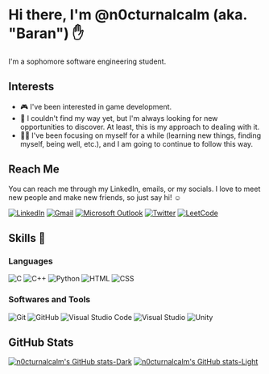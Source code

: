 
# Hi there, I'm @n0cturnalcalm (aka. "Baran") :hand:

I'm a sophomore software engineering student.

## Interests

- :video_game: I've been interested in game development.
- :milky_way: I couldn't find my way yet, but I'm always looking for new opportunities to discover. At least, this is my approach to dealing with it.
- :man_technologist: I've been focusing on myself for a while (learning new things, finding myself, being well, etc.), and I am going to continue to follow this way.

## Reach Me

You can reach me through my LinkedIn, emails, or my socials. I love to meet new people and make new friends, so just say hi! :relaxed:

[![LinkedIn](https://img.shields.io/badge/LinkedIn-0077B5?style=for-the-badge&logo=linkedin&logoColor=white)](https://www.linkedin.com/in/n0cturnalcalm)
[![Gmail](https://img.shields.io/badge/Gmail-D14836?style=for-the-badge&logo=gmail&logoColor=white)](mailto:dev.baranb3n@gmail.com)
[![Microsoft Outlook](https://img.shields.io/badge/Microsoft_Outlook-0078D4?style=for-the-badge&logo=microsoft-outlook&logoColor=white)](mailto:dev.baranb3n@outlook.com)
[![Twitter](https://img.shields.io/badge/twitter-000000.svg?style=for-the-badge&logo=x&logoColor=white)](https://x.com/barangund_)
[![LeetCode](https://img.shields.io/badge/-LeetCode-FFA116?style=for-the-badge&logo=LeetCode&logoColor=black)](https://leetcode.com/u/n0cturnalcalm/)

## Skills :muscle:

### Languages
![C](https://img.shields.io/badge/c-%2300599C.svg?style=for-the-badge&logo=c&logoColor=white)
![C++](https://img.shields.io/badge/c++-%2300599C.svg?style=for-the-badge&logo=c%2B%2B&logoColor=white)
![Python](https://img.shields.io/badge/Python-3776AB?style=for-the-badge&logo=python&logoColor=white)
![HTML](https://img.shields.io/badge/Python-3776AB?style=for-the-badge&logo=python&logoColor=white)
![CSS](https://img.shields.io/badge/Python-3776AB?style=for-the-badge&logo=python&logoColor=white)

### Softwares and Tools
![Git](https://img.shields.io/badge/git-%23F05033.svg?style=for-the-badge&logo=git&logoColor=white)
![GitHub](https://img.shields.io/badge/github-%23121011.svg?style=for-the-badge&logo=github&logoColor=white)
![Visual Studio Code](https://img.shields.io/badge/Visual%20Studio%20Code-0078d7.svg?style=for-the-badge&logo=visual-studio-code&logoColor=white)
![Visual Studio](https://img.shields.io/badge/Visual%20Studio-5C2D91.svg?style=for-the-badge&logo=visual-studio&logoColor=white)
![Unity](https://img.shields.io/badge/unity-%23000000.svg?style=for-the-badge&logo=unity&logoColor=white)

## GitHub Stats

[![n0cturnalcalm's GitHub stats-Dark](https://github-readme-stats.vercel.app/api?username=n0cturnalcalm&show_icons=true&theme=dark#gh-dark-mode-only)](https://github.com/n0cturnalcalm/github-readme-stats#gh-dark-mode-only)
[![n0cturnalcalm's GitHub stats-Light](https://github-readme-stats.vercel.app/api?username=n0cturnalcalm&show_icons=true&theme=default#gh-light-mode-only)](https://github.com/n0cturnalcalm/github-readme-stats#gh-light-mode-only)
